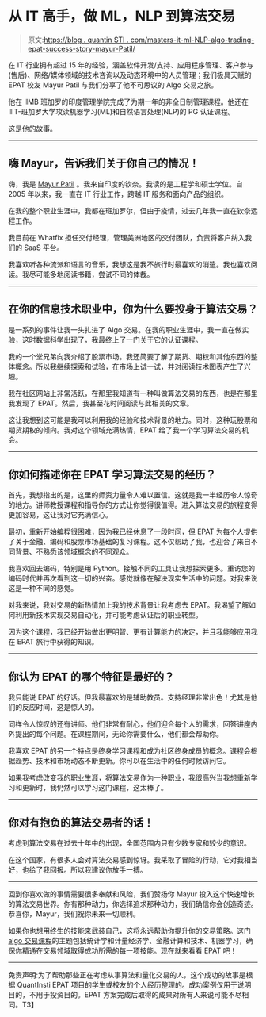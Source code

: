 # 从 IT 高手，做 ML，NLP 到算法交易

> 原文:[https://blog . quantin STI . com/masters-it-ml-NLP-algo-trading-epat-success-story-mayur-Patil/](https://blog.quantinsti.com/masters-it-ml-nlp-algo-trading-epat-success-story-mayur-patil/)

在 IT 行业拥有超过 15 年的经验，涵盖软件开发/支持、应用程序管理、客户参与(售后)、网络/媒体领域的技术咨询以及动态环境中的人员管理；我们极具天赋的 EPAT 校友 Mayur Patil 与我们分享了他不可思议的 Algo 交易之旅。

他在 IIMB 班加罗的印度管理学院完成了为期一年的非全日制管理课程。他还在 IIIT-班加罗大学攻读机器学习(ML)和自然语言处理(NLP)的 PG 认证课程。

这是他的故事。

* * *

## 嗨 Mayur，告诉我们关于你自己的情况！

嗨，我是 [Mayur Patil](https://www.linkedin.com/in/mayurpatilg/) 。我来自印度的钦奈。我读的是工程学和硕士学位。自 2005 年以来，我一直在 IT 行业工作，跨越 IT 服务和面向产品的组织。

在我的整个职业生涯中，我都在班加罗尔，但由于疫情，过去几年我一直在钦奈远程工作。

我目前在 Whatfix 担任交付经理，管理美洲地区的交付团队，负责将客户纳入我们的 SaaS 平台。

我喜欢听各种流派和语言的音乐，我想这是我不旅行时最喜欢的消遣。我也喜欢阅读。我尽可能多地阅读书籍，尝试不同的体裁。

* * *

## 在你的信息技术职业中，你为什么要投身于算法交易？

是一系列的事件让我一头扎进了 Algo 交易。在我的职业生涯中，我一直在做实验，这时数据科学出现了，我最终上了一门关于它的认证课程。

我的一个堂兄弟向我介绍了股票市场。我还简要了解了期货、期权和其他东西的整体概念。所以我继续探索和试验，在市场上试一试，并对阅读技术图表产生了兴趣。

我在社区网站上非常活跃，在那里我知道有一种叫做算法交易的东西，也是在那里我发现了 EPAT。然后，我甚至花时间阅读与此相关的文章。

这让我想到这可能是我可以利用我的经验和技术背景的地方。同时，这种玩股票和期货期权的倾向。我对这个领域充满热情，EPAT 给了我一个学习算法交易的机会。

* * *

## 你如何描述你在 EPAT 学习算法交易的经历？

首先，我想指出的是，这里的师资力量令人难以置信。这就是我一半经历令人惊奇的地方。讲师教授课程和指导你的方式让你觉得很值得。进入算法交易的旅程变得更加容易，这让我对它充满信心。

最初，重新开始编程很困难，因为我已经休息了一段时间，但 EPAT 为每个人提供了关于金融、编码和股票市场基础的复习课程。这不仅帮助了我，也迎合了来自不同背景、不熟悉该领域概念的不同观众。

我喜欢回去编码，特别是用 Python。接触不同的工具让我想探索更多。重访您的编码时代并再次看到这一切的兴奋。感觉就像在解决现实生活中的问题。对我来说这是一种不同的感觉。

对我来说，我对交易的新热情加上我的技术背景让我考虑去 EPAT。我渴望了解如何利用新技术实现交易自动化，并可能考虑认证后的职业转型。

因为这个课程，我已经开始做出更明智、更有计算能力的决定，并且我能够应用我在 EPAT 旅行中获得的知识。

* * *

## 你认为 EPAT 的哪个特征是最好的？

我只能说 EPAT 的好话。但我最喜欢的是辅助教员。支持经理非常出色！尤其是他们的反应时间，这是惊人的。

同样令人惊叹的还有讲师。他们非常有耐心，他们迎合每个人的需求，回答讲座内外提出的每个问题。在课程期间，无论你需要什么，他们都会帮助你。

我喜欢 EPAT 的另一个特点是终身学习课程和成为社区终身成员的概念。课程会根据趋势、技术和市场动态不断更新。你可以在生活中的任何时候访问它。

如果我考虑改变我的职业生涯，将算法交易作为一种职业，我很高兴当我想重新学习和更新时，我仍然可以学习这门课程，这太棒了。

* * *

## 你对有抱负的算法交易者的话！

考虑到算法交易在过去十年中的出现，全国范围内只有少数专家和较少的意识。

在这个国家，有很多人会对算法交易感到惊讶。我采取了冒险的行动，它对我相当好，也给了我回报。所以我建议你放手一搏。

* * *

回到你喜欢做的事情需要很多奉献和风险，我们赞扬你 Mayur 投入这个快速增长的算法交易世界。你有那种动力，你选择追求那种动力，我们确信你会创造奇迹。恭喜你，Mayur，我们祝你未来一切顺利。

如果你也想用终生的技能来武装自己，这将永远帮助你提升你的交易策略。这门 [algo 交易课程](https://www.quantinsti.com/epat)的主题包括统计学和计量经济学、金融计算和技术、机器学习，确保你精通在交易领域取得成功所需的每一项技能。现在就来看看 EPAT 吧！

* * *

免责声明:为了帮助那些正在考虑从事算法和量化交易的人，这个成功的故事是根据 QuantInsti EPAT 项目的学生或校友的个人经历整理的。成功案例仅用于说明目的，不用于投资目的。EPAT 方案完成后取得的成果对所有人来说可能不尽相同。T3】
